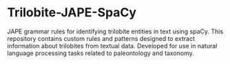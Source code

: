 # Trilobite-JAPE-SpaCy
JAPE grammar rules for identifying trilobite entities in text using spaCy. This repository contains custom rules and patterns designed to extract information about trilobites from textual data. Developed for use in natural language processing tasks related to paleontology and taxonomy.
